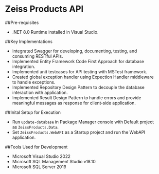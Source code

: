 # Zeiss Products API

##Pre-requisites
* .NET 8.0 Runtime installed in Visual Studio.
 
##Key Implementations
* Integrated Swagger for developing, documenting, testing, and consuming RESTful APIs.
* Implemented Entity Framework Code First Approach for database integration.
* Implemented unit testcases for API testing with MSTest framework.
* Created global exception handler using Expection Handler middleware to handle exceptions.
* Implemented Repository Design Pattern to decouple the database interaction with application.
* Implemented Result Design Pattern to handle errors and provide meaningful messages as response for client-side application.
  
##Inital Setup for Execution

* Run `update-database` in Package Manager console with Default project as `ZeissProducts.Data`.
* Set `ZeissProducts.WebAPI` as a Startup project and run the WebAPI application.

##Tools Used for Development
* Microsoft Visual Studio 2022
* Microsoft SQL Management Studio v18.10
* Microsoft SQL Server 2019
  
